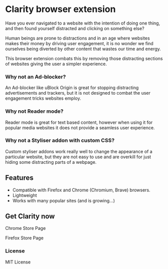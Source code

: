 # Clarity browser extension

Have you ever navigated to a website with the intention of doing one thing, and then found yourself distracted and clicking on something else?

Human beings are prone to distractions and in an age where websites makes their money by driving user engagement, it is no wonder
we find ourselves being diverted by other content that wastes our time and energy.

This browser extension combats this by removing those distracting sections of websites giving the user a simpler experience.

### Why not an Ad-blocker?

An Ad-blocker like uBlock Origin is great for stopping distracting advertisements and trackers, but it is not designed to combat the
user engagement tricks websites employ.

### Why not Reader mode?

Reader mode is great for text based content, however when using it for popular media websites it does not provide a seamless user experience.

### Why not a Styliser addon with custom CSS?

Custom styliser addons work really well to change the appearance of a particular website, but they are not easy to use and are overkill
for just hiding some distracting parts of a webpage.

## Features

- Compatible with Firefox and Chrome (Chromium, Brave) browsers.
- Lightweight
- Works with many popular sites (and is growing...)

## Get Clarity now

Chrome Store Page

Firefox Store Page

### License

MIT License

